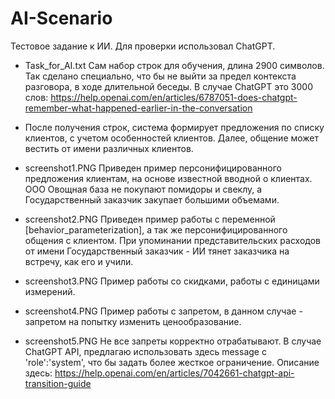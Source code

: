 # AI-Scenario
Тестовое задание к ИИ. Для проверки использовал ChatGPT.

- Task_for_AI.txt
  Сам набор строк для обучения, длина 2900 символов. Так сделано специально, что бы не выйти за предел контекста разговора, в ходе длительной беседы.
  В случае ChatGPT это 3000 слов: https://help.openai.com/en/articles/6787051-does-chatgpt-remember-what-happened-earlier-in-the-conversation
  
- После получения строк, система формирует предложения по списку клиентов, с учетом особенностей клиентов.
  Далее, общение может вестить от имени различных клиентов.

- screenshot1.PNG
  Приведен пример персонифицированного предложения клиентам, на основе известной вводной о клиентах.
  ООО Овощная база не покупают помидоры и свеклу, а Государственный заказчик закупает большими объемами.
  
- screenshot2.PNG
  Приведен пример работы с переменной [behavior_parameterization], а так же персонифицированного общения с клиентом.
  При упоминании представительских расходов от имени Государственный заказчик - ИИ тянет заказчика на встречу, как его и учили.
  
- screenshot3.PNG
  Пример работы со скидками, работы с единицами измерений.
  
- screenshot4.PNG
  Пример работы с запретом, в данном случае - запретом на попытку изменить ценообразование.
  
- screenshot5.PNG
  Не все запреты корректно отрабатывают. В случае ChatGPT API, предлагаю использовать здесь message с 'role':'system', что бы задать более жесткое ограничение.
  Описание здесь: https://help.openai.com/en/articles/7042661-chatgpt-api-transition-guide
